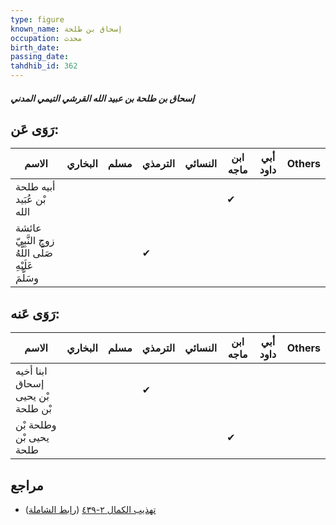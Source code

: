 ```yaml
---
type: figure
known_name: إسحاق بن طلحة
occupation: محدث
birth_date:
passing_date:
tahdhib_id: 362
---
```

##### إسحاق بن طلحة بن عبيد الله القرشي التيمي المدني

## رَوَى عَن:
| الاسم                                                | البخاري | مسلم | الترمذي | النسائي | ابن ماجه | أبي داود | Others |
| ---------------------------------------------------- | ------- | ---- | ------- | ------- | -------- | -------- | ------ |
| أبيه طلحة بْن عُبَيد الله                            |         |      |         |         | ✔        |          |        |
| عائشة زوج النَّبِيّ صَلَّى اللَّهُ عَلَيْهِ وسَلَّمَ |         |      | ✔       |         |          |          |        |
## رَوَى عَنه:
| الاسم                             | البخاري | مسلم | الترمذي | النسائي | ابن ماجه | أبي داود | Others |
| --------------------------------- | ------- | ---- | ------- | ------- | -------- | -------- | ------ |
| ابنا أخيه إسحاق بْن يحيى بْن طلحة |         |      | ✔       |         |          |          |        |
| وطلحة بْن يحيى بْن طلحة           |         |      |         |         | ✔        |          |        |
## مراجع
- [تهذيب الكمال ٢-٤٣٩](obsidian://open?vault=Tahdhib-al-Kamal&file=Figures/٣٦٢-إسحاق%20بن%20طلحة%20بن%20عبيد%20الله%20القرشي%20التيمي%20المدني) ([رابط الشاملة](https://shamela.ws/book/3722/920))
